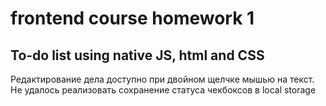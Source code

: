 # frontend course homework 1
## To-do list using native JS, html and CSS
Редактирование дела доступно при двойном щелчке мышью на текст. Не удалось реализовать сохранение статуса чекбоксов в local storage
